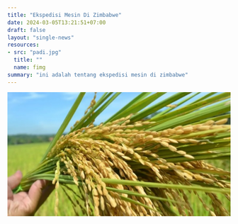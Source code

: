 ```yaml
---
title: "Ekspedisi Mesin Di Zimbabwe"
date: 2024-03-05T13:21:51+07:00
draft: false
layout: "single-news"
resources:
- src: "padi.jpg"
  title: ""
  name: fimg
summary: "ini adalah tentang ekspedisi mesin di zimbabwe"
---
```


![deskripsi image - padi](./padi.jpg)